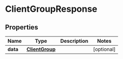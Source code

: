 
# ClientGroupResponse

## Properties
Name | Type | Description | Notes
------------ | ------------- | ------------- | -------------
**data** | [**ClientGroup**](ClientGroup.md) |  |  [optional]



